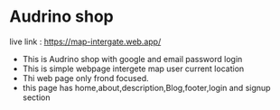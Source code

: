 # Audrino shop

live link : https://map-intergate.web.app/

- This is Audrino shop with google and email password login
- This is simple webpage intergete map user current location
- Thi web page only frond focused.
- this page has home,about,description,Blog,footer,login and signup section
